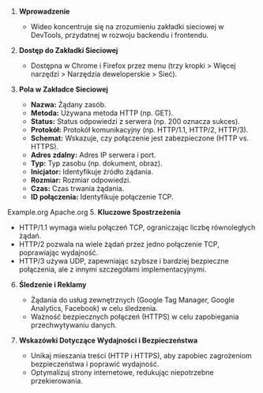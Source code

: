 

1. **Wprowadzenie**
   - Wideo koncentruje się na zrozumieniu zakładki sieciowej w DevTools, przydatnej w rozwoju backendu i frontendu.

2. **Dostęp do Zakładki Sieciowej**
   - Dostępna w Chrome i Firefox przez menu (trzy kropki > Więcej narzędzi > Narzędzia deweloperskie > Sieć).

3. **Pola w Zakładce Sieciowej**
   - **Nazwa:** Żądany zasób.
   - **Metoda:** Używana metoda HTTP (np. GET).
   - **Status:** Status odpowiedzi z serwera (np. 200 oznacza sukces).
   - **Protokół:** Protokół komunikacyjny (np. HTTP/1.1, HTTP/2, HTTP/3).
   - **Schemat:** Wskazuje, czy połączenie jest zabezpieczone (HTTP vs. HTTPS).
   - **Adres zdalny:** Adres IP serwera i port.
   - **Typ:** Typ zasobu (np. dokument, obraz).
   - **Inicjator:** Identyfikuje źródło żądania.
   - **Rozmiar:** Rozmiar odpowiedzi.
   - **Czas:** Czas trwania żądania.
   - **ID połączenia:** Identyfikuje połączenie TCP.

Example.org
Apache.org
5. **Kluczowe Spostrzeżenia**
   - HTTP/1.1 wymaga wielu połączeń TCP, ograniczając liczbę równoległych żądań.
   - HTTP/2 pozwala na wiele żądań przez jedno połączenie TCP, poprawiając wydajność.
   - HTTP/3 używa UDP, zapewniając szybsze i bardziej bezpieczne połączenia, ale z innymi szczegółami implementacyjnymi.

6. **Śledzenie i Reklamy**
   - Żądania do usług zewnętrznych (Google Tag Manager, Google Analytics, Facebook) w celu śledzenia.
   - Ważność bezpiecznych połączeń (HTTPS) w celu zapobiegania przechwytywaniu danych.

7. **Wskazówki Dotyczące Wydajności i Bezpieczeństwa**
   - Unikaj mieszania treści (HTTP i HTTPS), aby zapobiec zagrożeniom bezpieczeństwa i poprawić wydajność.
   - Optymalizuj strony internetowe, redukując niepotrzebne przekierowania.
